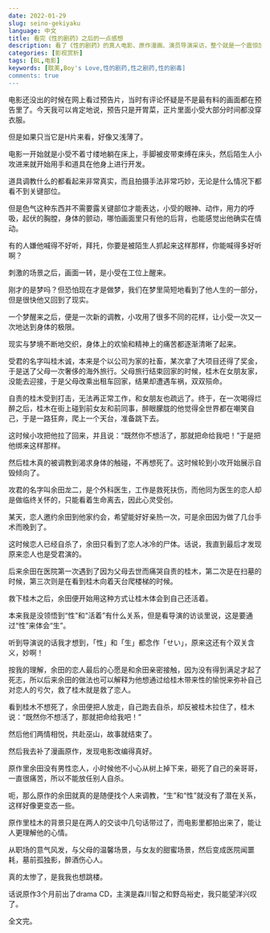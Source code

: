 ```yaml
---
date: 2022-01-29
slug: seino-gekiyaku
language: 中文
title: 看完《性的剧药》之后的一点感想
description: 看了《性的剧药》的真人电影、原作漫画、演员导演采访，整个就是一个震惊加佩服。
categories: [影视赏析]
tags: [BL,电影]
keywords: [耽美,Boy's Love,性的剧药,性之剧药,性的剧毒]
comments: true
---
```


电影还没出的时候在网上看过预告片，当时有评论怀疑是不是最有料的画面都在预告里了。今天我可以肯定地说，预告只是开胃菜，正片里面小受大部分时间都没穿衣服。

但是如果只当它是H片来看，好像又浅薄了。

电影一开始就是小受不着寸缕地躺在床上，手脚被皮带束缚在床头，然后陌生人小攻进来就开始用手和道具在他身上进行开发。

道具调教什么的都看起来非常真实，而且拍摄手法非常巧妙，无论是什么情况下都看不到关键部位。

但是色气这种东西并不需要露关键部位才能表达，小受的眼神、动作，用力的呼吸，起伏的胸膛，身体的颤动，哪怕画面里只有他的后背，也能感觉出他确实在情动。

有的人嫌他喊得不好听，拜托，你要是被陌生人抓起来这样那样，你能喊得多好听啊？

刺激的场景之后，画面一转，是小受在工位上醒来。

刚才的是梦吗？但恐怕现在才是做梦，我们在梦里简短地看到了他人生的一部分，但是很快他又回到了现实。

一个梦醒来之后，便是一次新的调教，小攻用了很多不同的花样，让小受一次又一次地达到身体的极限。

现实与梦境不断地交织，身体上的欢愉和精神上的痛苦都逐渐清晰了起来。

受君的名字叫桂木诚，本来是个以公司为家的社畜，某次拿了大项目还得了奖金，于是送了父母一次奢侈的海外旅行。父母旅行结束回家的时候，桂木在女朋友家，没能去迎接，于是父母改乘出租车回家，结果却遭遇车祸，双双殒命。

自责的桂木受到打击，无法再正常工作，和女朋友也疏远了。终于，在一次喝得烂醉之后，桂木在街上碰到前女友和前同事，醉眼朦胧的他觉得全世界都在嘲笑自己，于是一路狂奔，爬上一个天台，准备跳下去。

这时候小攻把他拉了回来，并且说：“既然你不想活了，那就把命给我吧！”于是把他绑来这样那样。

然后桂木真的被调教到渴求身体的触碰，不再想死了。这时候轮到小攻开始展示自毁倾向了。

攻君的名字叫余田龙二，是个外科医生，工作是救死扶伤，而他同为医生的恋人却是做临终关怀的，只能看着生命离去，因此心灵受创。

某天，恋人邀约余田到他家约会，希望能好好亲热一次，可是余田因为做了几台手术而晚到了。

这时候恋人已经自杀了，余田只看到了恋人冰冷的尸体。话说，我直到最后才发现原来恋人也是受君演的。

后来余田在医院第一次遇到了因为父母去世而痛哭自责的桂木，第二次是在扫墓的时候，第三次则是在看到桂木向着天台爬楼梯的时候。

救下桂木之后，余田便开始用这种方式让桂木体会到自己还活着。

本来我是没领悟到“性”和“活着”有什么关系，但是看导演的访谈里说，这是要通过“性”来体会“生”。

听到导演说的话我才想到，「性」和「生」都念作「せい」，原来这还有个双关含义，妙啊！

按我的理解，余田的恋人最后的心愿是和余田亲密接触，因为没有得到满足才起了死志，所以后来余田的做法也可以解释为他想通过给桂木带来性的愉悦来弥补自己对恋人的亏欠，救了桂木就是救了恋人。

看到桂木不想死了，余田便把人放走，自己跑去自杀，却反被桂木拉住了，桂木说：“既然你不想活了，那就把命给我吧！”

然后他们两情相悦，共赴巫山，故事就结束了。

然后我去补了漫画原作，发现电影改编得真好。

原作里余田没有男性恋人，小时候他不小心从树上掉下来，砸死了自己的亲哥哥，一直很痛苦，所以不能放任别人自杀。

呃，那么原作的余田就真的是随便找个人来调教，“生”和“性”就没有了潜在关系，这样好像更变态一些。

原作里桂木的背景只是在两人的交谈中几句话带过了，而电影里都拍出来了，能让人更理解他的心情。

从职场的意气风发，与父母的温馨场景，与女友的甜蜜场景，然后变成医院闻噩耗，墓前孤独影，醉酒伤心人。

真的太惨了，是我我也想跳楼。

话说原作3个月前出了drama CD，主演是森川智之和野岛裕史，我只能望洋兴叹了。

全文完。
